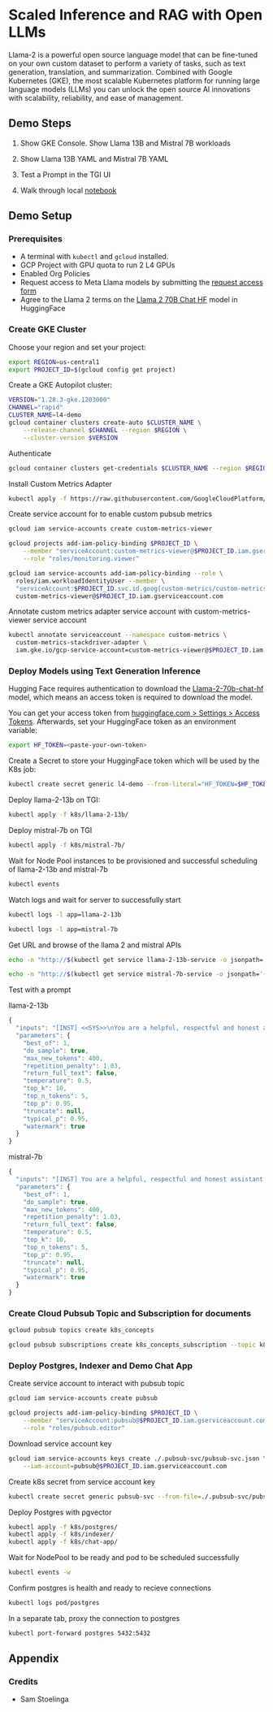 # Scaled Inference and RAG with Open LLMs
Llama-2 is a powerful open source language model that can be fine-tuned on your own custom dataset to perform a variety of tasks, such as text generation, translation, and summarization. Combined with Google Kubernetes (GKE), the most scalable Kubernetes platform for running large language models (LLMs) you can unlock the open source AI innovations with scalability, reliability, and ease of management.

## Demo Steps

1. Show GKE Console.  Show Llama 13B and Mistral 7B workloads

2. Show Llama 13B YAML and Mistral 7B YAML

3. Test a Prompt in the TGI UI

4. Walk through local [notebook](./notebook.ipynb)


## Demo Setup

### Prerequisites
* A terminal with `kubectl` and `gcloud` installed.
* GCP Project with GPU quota to run 2 L4 GPUs
* Enabled Org Policies
* Request access to Meta Llama models by submitting the [request access form](https://ai.meta.com/resources/models-and-libraries/llama-downloads/)
* Agree to the Llama 2 terms on the [Llama 2 70B Chat HF](https://huggingface.co/meta-llama/Llama-2-70b-chat-hf) model in HuggingFace

### Create GKE Cluster

Choose your region and set your project:
```bash
export REGION=us-central1
export PROJECT_ID=$(gcloud config get project)
```

Create a GKE Autopilot cluster:
```bash
VERSION="1.28.3-gke.1203000"
CHANNEL="rapid"
CLUSTER_NAME=l4-demo
gcloud container clusters create-auto $CLUSTER_NAME \
    --release-channel $CHANNEL --region $REGION \
    --cluster-version $VERSION
```

Authenticate
```bash
gcloud container clusters get-credentials $CLUSTER_NAME --region $REGION
```

Install Custom Metrics Adapter
```bash
kubectl apply -f https://raw.githubusercontent.com/GoogleCloudPlatform/k8s-stackdriver/master/custom-metrics-stackdriver-adapter/deploy/production/adapter_new_resource_model.yaml
```

Create service account for to enable custom pubsub metrics
```bash
gcloud iam service-accounts create custom-metrics-viewer
```

```bash
gcloud projects add-iam-policy-binding $PROJECT_ID \
    --member "serviceAccount:custom-metrics-viewer@$PROJECT_ID.iam.gserviceaccount.com" \
    --role "roles/monitoring.viewer"
```

```bash
gcloud iam service-accounts add-iam-policy-binding --role \
  roles/iam.workloadIdentityUser --member \
  "serviceAccount:$PROJECT_ID.svc.id.goog[custom-metrics/custom-metrics-stackdriver-adapter]" \
  custom-metrics-viewer@$PROJECT_ID.iam.gserviceaccount.com
```

Annotate custom metrics adapter service account with custom-metrics-viewer service account
```bash
kubectl annotate serviceaccount --namespace custom-metrics \
  custom-metrics-stackdriver-adapter \
  iam.gke.io/gcp-service-account=custom-metrics-viewer@$PROJECT_ID.iam.gserviceaccount.com
```

### Deploy Models using Text Generation Inference

Hugging Face requires authentication to download the [Llama-2-70b-chat-hf](https://huggingface.co/meta-llama/Llama-2-70b-chat-hf) model, which means an access token is required to download the model.

You can get your access token from [huggingface.com > Settings > Access Tokens](https://huggingface.co/settings/tokens). Afterwards, set your HuggingFace token as an environment variable:
```bash
export HF_TOKEN=<paste-your-own-token>
```

Create a Secret to store your HuggingFace token which will be used by the K8s job:
```bash
kubectl create secret generic l4-demo --from-literal="HF_TOKEN=$HF_TOKEN"
```

Deploy llama-2-13b on TGI:
```bash
kubectl apply -f k8s/llama-2-13b/
```

Deploy mistral-7b on TGI
```bash
kubectl apply -f k8s/mistral-7b/
```

Wait for Node Pool instances to be provisioned and successful scheduling of llama-2-13b and mistral-7b
```bash
kubectl events
```

Watch logs and wait for server to successfully start
```bash
kubectl logs -l app=llama-2-13b
```

```bash
kubectl logs -l app=mistral-7b
```

Get URL and browse of the llama 2 and mistral APIs
```bash
echo -n "http://$(kubectl get service llama-2-13b-service -o jsonpath='{.status.loadBalancer.ingress[0].ip}')/docs"
```

```bash
echo -n "http://$(kubectl get service mistral-7b-service -o jsonpath='{.status.loadBalancer.ingress[0].ip}')/docs"
```

Test with a prompt

llama-2-13b
```javascript
{
  "inputs": "[INST] <<SYS>>\nYou are a helpful, respectful and honest assistant who is an expert in explaining Kubernetes concepts. Always answer as helpfully as possible, while being safe.  Your answers should not include any harmful, unethical, racist, sexist, toxic, dangerous, or illegal content. If a question does not make any sense, or is not factually coherent, explain why instead of answering something not correct.  Try to keep your response to 200 words or less.\n<</SYS>>\nWhat is a deployment?[/INST]",
  "parameters": {
    "best_of": 1,
    "do_sample": true,
    "max_new_tokens": 400,
    "repetition_penalty": 1.03,
    "return_full_text": false,
    "temperature": 0.5,
    "top_k": 10,
    "top_n_tokens": 5,
    "top_p": 0.95,
    "truncate": null,
    "typical_p": 0.95,
    "watermark": true
  }
}
```

mistral-7b
```javascript
{
  "inputs": "[INST] You are a helpful, respectful and honest assistant who is an expert in explaining Kubernetes concepts. Always answer as helpfully as possible, while being safe.  Your answers should not include any harmful, unethical, racist, sexist, toxic, dangerous, or illegal content. If a question does not make any sense, or is not factually coherent, explain why instead of answering something not correct.  Try to keep your response to 100 words or less. What is a deployment?[/INST]",
  "parameters": {
    "best_of": 1,
    "do_sample": true,
    "max_new_tokens": 400,
    "repetition_penalty": 1.03,
    "return_full_text": false,
    "temperature": 0.5,
    "top_k": 10,
    "top_n_tokens": 5,
    "top_p": 0.95,
    "truncate": null,
    "typical_p": 0.95,
    "watermark": true
  }
}
```

### Create Cloud Pubsub Topic and Subscription for documents
```bash
gcloud pubsub topics create k8s_concepts
```

```bash
gcloud pubsub subscriptions create k8s_concepts_subscription --topic k8s_concepts
```

### Deploy Postgres, Indexer and Demo Chat App
Create service account to interact with pubsub topic
```bash
gcloud iam service-accounts create pubsub
```

```bash
gcloud projects add-iam-policy-binding $PROJECT_ID \
    --member "serviceAccount:pubsub@$PROJECT_ID.iam.gserviceaccount.com" \
    --role "roles/pubsub.editor"
```

Download service account key
```bash
gcloud iam service-accounts keys create ./.pubsub-svc/pubsub-svc.json \
    --iam-account=pubsub@$PROJECT_ID.iam.gserviceaccount.com
```

Create k8s secret from service account key
```bash
kubectl create secret generic pubsub-svc --from-file=./.pubsub-svc/pubsub-svc.json
```


Deploy Postgres with pgvector
```bash
kubectl apply -f k8s/postgres/
kubectl apply -f k8s/indexer/
kubectl apply -f k8s/chat-app/
```

Wait for NodePool to be ready and pod to be scheduled successfully
```bash
kubectl events -w
```

Confirm postgres is health and ready to recieve connections
```bash
kubectl logs pod/postgres
```

In a separate tab, proxy the connection to postgres
```bash
kubectl port-forward postgres 5432:5432
```


## Appendix

### Credits
* Sam Stoelinga